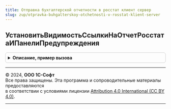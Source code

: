 ```yaml
---
title: Отправка бухгалтерской отчетности в росстат клиент сервер
slug: zup/otpravka-buhgalterskoy-otchetnosti-v-rosstat-klient-server
---
```



## УстановитьВидимостьСсылкиНаОтчетРосстатаИПанелиПредупреждения
<details style="margin: 1em 0; padding: 0.5em; border: 1px solid #ccc; border-radius: 6px;">

<summary style="font-weight: bold; cursor: pointer;">Описание, пример вызова</summary>

```bsl

Процедура УстановитьВидимостьСсылкиНаОтчетРосстатаИПанелиПредупреждения(Форма) Экспорт
```

Пример вызова
```bsl
ОтправкаБухгалтерскойОтчетностиВРосстатКлиентСервер.УстановитьВидимостьСсылкиНаОтчетРосстатаИПанелиПредупреждения(Форма) 
```
</details>

---

© 2024, **ООО 1С-Софт**  
Все права защищены. Эта программа и сопроводительные материалы предоставляются  
в соответствии с условиями лицензии [Attribution 4.0 International (CC BY 4.0)](https://creativecommons.org/licenses/by/4.0/legalcode).

---
